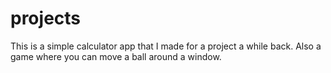 # projects
This is a simple calculator app that I made for a project a while back.
Also a game where you can move a ball around a window.

